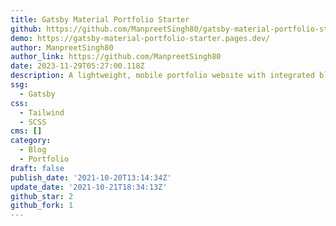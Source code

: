 ```yaml
---
title: Gatsby Material Portfolio Starter
github: https://github.com/ManpreetSingh80/gatsby-material-portfolio-starter
demo: https://gatsby-material-portfolio-starter.pages.dev/
author: ManpreetSingh80
author_link: https://github.com/ManpreetSingh80
date: 2023-11-29T05:27:00.118Z
description: A lightweight, mobile portfolio website with integrated blog for gatsby
ssg:
  - Gatsby
css:
  - Tailwind
  - SCSS
cms: []
category:
  - Blog
  - Portfolio
draft: false
publish_date: '2021-10-20T13:14:34Z'
update_date: '2021-10-21T18:34:13Z'
github_star: 2
github_fork: 1
---
```

